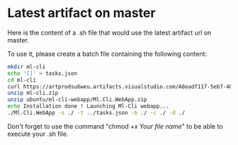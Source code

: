 ﻿# Latest artifact on master

Here is the content of a .sh file that would use the latest artifact url on master.

To use it, please create a batch file containing the following content:
```sh
mkdir ml-cli
echo '[]' > tasks.json
cd ml-cli
curl https://artprodsu6weu.artifacts.visualstudio.com/A8eadf117-5eb7-40c1-b8f1-aff749481679/895dba37-078c-4abd-b04e-b34978c90658/_apis/artifact/cGlwZWxpbmVhcnRpZmFjdDovL2F4YWd1aWxkZXYvcHJvamVjdElkLzg5NWRiYTM3LTA3OGMtNGFiZC1iMDRlLWIzNDk3OGM5MDY1OC9idWlsZElkLzQ4NTcvYXJ0aWZhY3ROYW1lL3VidW50dQ2/content?format=zip --output ml-cli.zip
unzip ml-cli.zip
unzip ubuntu/ml-cli-webapp/Ml.Cli.WebApp.zip
echo Installation done ! Launching Ml-Cli webapp...
./Ml.Cli.WebApp -s ./ -t ../tasks.json -b ./ -c ./ -d ./
```

Don't forget to use the command "chmod +x *Your file name*" to be able to execute your .sh file.
